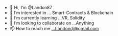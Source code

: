 - 👋 Hi, I’m @Landon87
- 👀 I’m interested in ... Smart-Contracts & Blockchain
- 🌱 I’m currently learning ...VR, Solidity
- 💞️ I’m looking to collaborate on ...Anything
- 📫 How to reach me ...Landondj@gmail.com

<!---
Landon87/Landon87 is a ✨ special ✨ repository because its `README.md` (this file) appears on your GitHub profile.
You can click the Preview link to take a look at your changes.
--->
